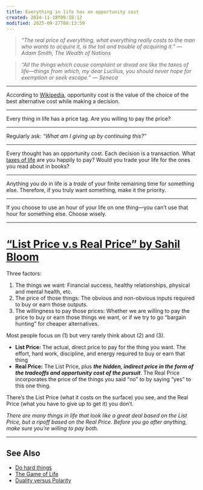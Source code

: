 ```yaml
---
title: Everything in life has an opportunity cost
created: 2024-11-18T09:18:12
modified: 2025-09-27T08:13:59
---
```


> _“The real price of everything, what everything really costs to the man who wants to acquire it, is the toil and trouble of acquiring it.” ― Adam Smith, The Wealth of Nations_

> _“All the things which cause complaint or dread are like the taxes of life—things from which, my dear Lucilius, you should never hope for exemption or seek escape.” — Seneca_

---

According to [Wikipedia](https://en.wikipedia.org/wiki/Opportunity_cost), opportunity cost is the value of the choice of the best alternative cost while making a decision.

---

Every thing in life has a price tag. Are you willing to pay the price?

---

Regularly ask: _“What am I giving up by continuing this?”_

---

Every thought has an opportunity cost. Each decision is a transaction. What [taxes of life](https://dailystoic.com/the-taxes-of-life/) are you happily to pay? Would you trade your life for the ones you read about in books?

---

Anything you do in life is a _trade_ of your finite remaining time for something else. Therefore, if you truly want something, make it the priority.

---

If you choose to use an hour of your life on one thing—you can’t use that hour for something else. Choose wisely.

---

# [“List Price v.s Real Price” by Sahil Bloom](https://www.sahilbloom.com/newsletter/the-real-price-of-success)

Three factors:

1. The things we want: Financial success, healthy relationships, physical and mental health, etc.
2. The price of those things: The obvious and non-obvious inputs required to buy or earn those outputs.
3. The willingness to pay those prices: Whether we are willing to pay the price to buy or earn those things we want, or if we try to go “bargain hunting” for cheaper alternatives.

Most people focus on (1) but very rarely think about (2) and (3).

* **List Price:** The actual, direct price to pay for the thing you want. The effort, hard work, discipline, and energy required to buy or earn that thing
* **Real Price:** The List Price, plus _**the hidden, indirect price in the form of the tradeoffs and opportunity cost of the pursuit**_. The Real Price incorporates the price of the things you said “no” to by saying “yes” to this one thing.

There’s the List Price (what it costs on the surface) you see, and the Real Price (what you have to give up to get it) you don’t.

_There are many things in life that look like a great deal based on the List Price, but a ripoff based on the Real Price. Before you go after anything, make sure you’re willing to pay both._

---

## See Also

* [Do hard things](Do%20hard%20things.md)
* [The Game of Life](The%20Game%20of%20Life.md)
* [Duality versus Polarity](Duality%20versus%20Polarity.md)
